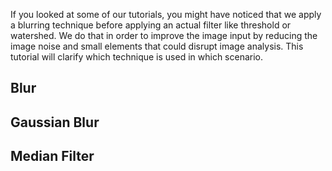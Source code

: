 If you looked at some of our tutorials, you might have noticed that we apply a blurring technique before applying an actual filter like threshold or watershed. We do that in order to improve the image input by reducing the image noise and small elements that could disrupt image analysis. This tutorial will clarify which technique is used in which scenario.

## Blur

## Gaussian Blur

## Median Filter
